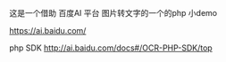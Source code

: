 这是一个借助 百度AI 平台  图片转文字的一个的php 小demo

https://ai.baidu.com/

php SDK
http://ai.baidu.com/docs#/OCR-PHP-SDK/top
